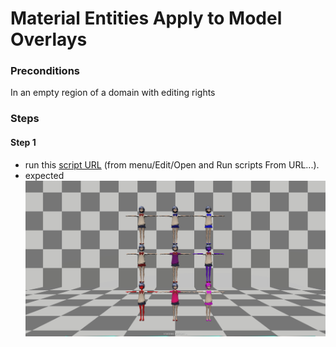# Material Entities Apply to Model Overlays

### Preconditions
In an empty region of a domain with editing rights

### Steps

#### Step 1
- run this [script URL](./test.js?raw=true) (from menu/Edit/Open and Run scripts From URL...). 
- expected ![](./apply.jpg)